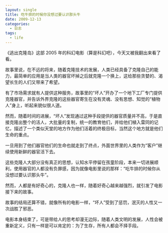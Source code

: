 ```yaml
---
layout: single
title: 吃牛排的时候你没想过要认识那头牛
date: 2009-12-13
categories:
  - 日志
tags:
  - life
---
```


《逃出克隆岛》这部 2005 年的科幻电影（算是科幻吧），今天又被我翻出来看了看。

故事里说，在不远的将来，随着克隆技术的发展，人类已经具备了克隆自己的能力，最简单的应用是当人类的器官坏掉之后就克隆一个换上，这给那些贪婪的、渴望长生的人们又带来了希望。

有了市场需求就有人提供这种服务，故事里的“坏人”开办了一个地下工厂专门提供克隆器官，并告诉外界克隆的这些器官寄生在没有灵魂、没有思想、知觉的“植物人”身上，听起来貌似很人道。

然而，随着时间的进展，“坏人”发现通过这种手段提供的器官质量并不高，于是直接克隆出整个的活人，大批量的复制，统一的教育他们，并给他们植入雷同的记忆，描述了一个类似天堂的地方作为他们活着的终极目标，当然这个地方就是他们生命的重点。

一旦用到了他们器官他们的生命也就走到了终点，外面世界里的人类作为“客户”继续使用新鲜的器官活下去。

这些克隆人大部分没有真正的思想，认知水平停留在孩童阶段，本来一切进展顺利，使用器官的人都没有负罪感，因为就像电影里说的那样：“吃牛排的时候你从没想过要认识那头牛”。

然而，人都是有好奇心的，克隆人也一样，随着好奇心越来越强烈，就引发了电影接下来的故事。

故事的结局还算不错，就像所有的电影一样，“坏人”受到了惩罚，泯灭的人性又一次战胜了邪恶。

电影本身结束了，可是带给人的思考却漫无边际，随着人类文明的发展，人性会被重新定义，只有一样是可以肯定的：为了生存，所有人都会不择手段。
